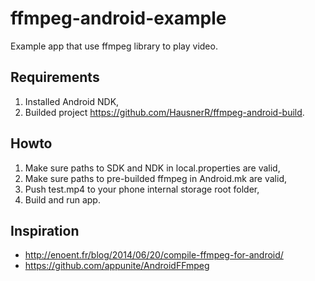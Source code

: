 # ffmpeg-android-example

Example app that use ffmpeg library to play video.

## Requirements

1. Installed Android NDK,
2. Builded project https://github.com/HausnerR/ffmpeg-android-build.

## Howto

1. Make sure paths to SDK and NDK in local.properties are valid,
2. Make sure paths to pre-builded ffmpeg in Android.mk are valid,
3. Push test.mp4 to your phone internal storage root folder,
3. Build and run app.

## Inspiration

- http://enoent.fr/blog/2014/06/20/compile-ffmpeg-for-android/
- https://github.com/appunite/AndroidFFmpeg

